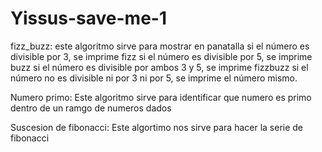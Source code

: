 # Yissus-save-me-1

fizz_buzz: este algoritmo sirve para mostrar en panatalla  si el número es divisible por 3, se imprime fizz si el número es divisible por 5, se imprime buzz si el número es divisible por ambos 3 y 5, se imprime fizzbuzz si el número no es divisible ni por 3 ni por 5, se imprime el número mismo.


Numero primo: Este algoritmo sirve para identificar que numero es primo dentro de un ramgo de numeros dados

Suscesion de fibonacci: Este algortimo nos sirve para hacer la serie de fibonacci